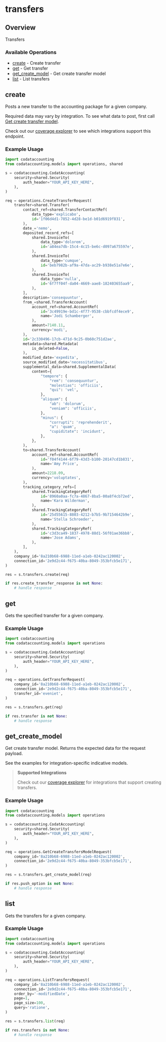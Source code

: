 # transfers

## Overview

Transfers

### Available Operations

* [create](#create) - Create transfer
* [get](#get) - Get transfer
* [get_create_model](#get_create_model) - Get create transfer model
* [list](#list) - List transfers

## create

Posts a new transfer to the accounting package for a given company.

Required data may vary by integration. To see what data to post, first call [Get create transfer model](https://docs.codat.io/accounting-api#/operations/get-create-transfers-model).

Check out our [coverage explorer](https://knowledge.codat.io/supported-features/accounting?view=tab-by-data-type&dataType=transfers) to see which integrations support this endpoint.

### Example Usage

```python
import codataccounting
from codataccounting.models import operations, shared

s = codataccounting.CodatAccounting(
    security=shared.Security(
        auth_header="YOUR_API_KEY_HERE",
    ),
)

req = operations.CreateTransferRequest(
    transfer=shared.Transfer(
        contact_ref=shared.TransferContactRef(
            data_type='explicabo',
            id='1f06d4d1-7852-4d28-be1d-b01d6919f831',
        ),
        date_='nemo',
        deposited_record_refs=[
            shared.InvoiceTo(
                data_type='dolorem',
                id='a84ea7db-15c4-4c15-be6c-d097a675597e',
            ),
            shared.InvoiceTo(
                data_type='cumque',
                id='beb7982b-af9a-47da-ac29-b938e51a7e6e',
            ),
            shared.InvoiceTo(
                data_type='nulla',
                id='6f7ff04f-da04-4669-aae8-182403655aa9',
            ),
        ],
        description='consequuntur',
        from_=shared.TransferAccount(
            account_ref=shared.AccountRef(
                id='3c49919e-bd1c-4f77-9538-cbbfcdf4ece9',
                name='Jodi Schamberger',
            ),
            amount=7140.11,
            currency='modi',
        ),
        id='2c330496-17cb-471d-9c25-0b60c751d2ae',
        metadata=shared.Metadata(
            is_deleted=False,
        ),
        modified_date='expedita',
        source_modified_date='necessitatibus',
        supplemental_data=shared.SupplementalData(
            content={
                "tempore": {
                    "rem": 'consequuntur',
                    "molestias": 'officiis',
                    "qui": 'vel',
                },
                "aliquam": {
                    "ab": 'dolorum',
                    "veniam": 'officiis',
                },
                "minus": {
                    "corrupti": 'reprehenderit',
                    "a": 'quam',
                    "cupiditate": 'incidunt',
                },
            },
        ),
        to=shared.TransferAccount(
            account_ref=shared.AccountRef(
                id='f04f4144-6f79-43d3-b100-20147cd1b831',
                name='Amy Price',
            ),
            amount=2218.09,
            currency='voluptates',
        ),
        tracking_category_refs=[
            shared.TrackingCategoryRef(
                id='8960a0aa-fc7a-4867-8ba5-00a8f4cb72ed',
                name='Kara Wilderman',
            ),
            shared.TrackingCategoryRef(
                id='25d55615-8803-4212-b7b5-9b7154642b9e',
                name='Stella Schroeder',
            ),
            shared.TrackingCategoryRef(
                id='c3d3ca49-1837-4978-88d1-56f01ae36bb8',
                name='Jose Adams',
            ),
        ],
    ),
    company_id='8a210b68-6988-11ed-a1eb-0242ac120002',
    connection_id='2e9d2c44-f675-40ba-8049-353bfcb5e171',
)

res = s.transfers.create(req)

if res.create_transfer_response is not None:
    # handle response
```

## get

Gets the specified transfer for a given company.

### Example Usage

```python
import codataccounting
from codataccounting.models import operations

s = codataccounting.CodatAccounting(
    security=shared.Security(
        auth_header="YOUR_API_KEY_HERE",
    ),
)

req = operations.GetTransferRequest(
    company_id='8a210b68-6988-11ed-a1eb-0242ac120002',
    connection_id='2e9d2c44-f675-40ba-8049-353bfcb5e171',
    transfer_id='eveniet',
)

res = s.transfers.get(req)

if res.transfer is not None:
    # handle response
```

## get_create_model

Get create transfer model. Returns the expected data for the request payload.

See the examples for integration-specific indicative models.

> **Supported Integrations**
> 
> Check out our [coverage explorer](https://knowledge.codat.io/supported-features/accounting?view=tab-by-data-type&dataType=transfers) for integrations that support creating transfers.

### Example Usage

```python
import codataccounting
from codataccounting.models import operations

s = codataccounting.CodatAccounting(
    security=shared.Security(
        auth_header="YOUR_API_KEY_HERE",
    ),
)

req = operations.GetCreateTransfersModelRequest(
    company_id='8a210b68-6988-11ed-a1eb-0242ac120002',
    connection_id='2e9d2c44-f675-40ba-8049-353bfcb5e171',
)

res = s.transfers.get_create_model(req)

if res.push_option is not None:
    # handle response
```

## list

Gets the transfers for a given company.

### Example Usage

```python
import codataccounting
from codataccounting.models import operations

s = codataccounting.CodatAccounting(
    security=shared.Security(
        auth_header="YOUR_API_KEY_HERE",
    ),
)

req = operations.ListTransfersRequest(
    company_id='8a210b68-6988-11ed-a1eb-0242ac120002',
    connection_id='2e9d2c44-f675-40ba-8049-353bfcb5e171',
    order_by='-modifiedDate',
    page=1,
    page_size=100,
    query='ratione',
)

res = s.transfers.list(req)

if res.transfers is not None:
    # handle response
```
